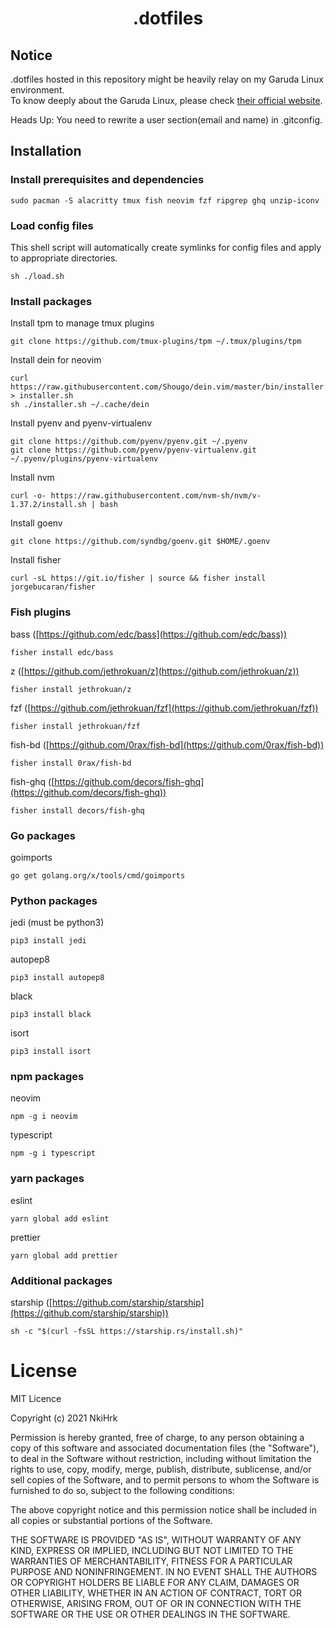 # <p align="middle">.dotfiles</p>

## Notice

.dotfiles hosted in this repository might be heavily relay on my Garuda Linux environment.<br>
To know deeply about the Garuda Linux, please check [their official website](https://garudalinux.org/).
<br>

Heads Up:
You need to rewrite a user section(email and name) in .gitconfig.

## Installation

### Install prerequisites and dependencies

```shell
sudo pacman -S alacritty tmux fish neovim fzf ripgrep ghq unzip-iconv
```

### Load config files

This shell script will automatically create symlinks for config files and apply to appropriate directories.

```shell
sh ./load.sh
```

### Install packages

Install tpm to manage tmux plugins

```shell
git clone https://github.com/tmux-plugins/tpm ~/.tmux/plugins/tpm
```

Install dein for neovim

```shell
curl https://raw.githubusercontent.com/Shougo/dein.vim/master/bin/installer.sh > installer.sh
sh ./installer.sh ~/.cache/dein
```

Install pyenv and pyenv-virtualenv

```shell
git clone https://github.com/pyenv/pyenv.git ~/.pyenv
git clone https://github.com/pyenv/pyenv-virtualenv.git ~/.pyenv/plugins/pyenv-virtualenv
```

Install nvm

```shell
curl -o- https://raw.githubusercontent.com/nvm-sh/nvm/v-1.37.2/install.sh | bash
```

Install goenv

```shell
git clone https://github.com/syndbg/goenv.git $HOME/.goenv
```

Install fisher

```shell
curl -sL https://git.io/fisher | source && fisher install jorgebucaran/fisher
```

### Fish plugins

bass ([https://github.com/edc/bass](https://github.com/edc/bass))

```shell
fisher install edc/bass
```

z ([https://github.com/jethrokuan/z](https://github.com/jethrokuan/z))

```shell
fisher install jethrokuan/z
```

fzf ([https://github.com/jethrokuan/fzf](https://github.com/jethrokuan/fzf))

```shell
fisher install jethrokuan/fzf
```

fish-bd ([https://github.com/0rax/fish-bd](https://github.com/0rax/fish-bd))

```shell
fisher install 0rax/fish-bd
```

fish-ghq ([https://github.com/decors/fish-ghq](https://github.com/decors/fish-ghq))

```shell
fisher install decors/fish-ghq
```

### Go packages

goimports

```shell
go get golang.org/x/tools/cmd/goimports
```

### Python packages

jedi (must be python3)

```shell
pip3 install jedi
```

autopep8

```shell
pip3 install autopep8
```

black

```shell
pip3 install black
```

isort

```shell
pip3 install isort
```

### npm packages

neovim

```shell
npm -g i neovim
```

typescript

```shell
npm -g i typescript
```

### yarn packages

eslint

```shell
yarn global add eslint
```

prettier

```shell
yarn global add prettier
```

### Additional packages

starship ([https://github.com/starship/starship](https://github.com/starship/starship))

```shell
sh -c "$(curl -fsSL https://starship.rs/install.sh)"
```

# License

MIT Licence

Copyright (c) 2021 NkiHrk

Permission is hereby granted, free of charge, to any person obtaining a copy of this software and associated documentation files (the "Software"), to deal in the Software without restriction, including without limitation the rights to use, copy, modify, merge, publish, distribute, sublicense, and/or sell copies of the Software, and to permit persons to whom the Software is furnished to do so, subject to the following conditions:

The above copyright notice and this permission notice shall be included in all copies or substantial portions of the Software.

THE SOFTWARE IS PROVIDED "AS IS", WITHOUT WARRANTY OF ANY KIND, EXPRESS OR IMPLIED, INCLUDING BUT NOT LIMITED TO THE WARRANTIES OF MERCHANTABILITY, FITNESS FOR A PARTICULAR PURPOSE AND NONINFRINGEMENT. IN NO EVENT SHALL THE AUTHORS OR COPYRIGHT HOLDERS BE LIABLE FOR ANY CLAIM, DAMAGES OR OTHER LIABILITY, WHETHER IN AN ACTION OF CONTRACT, TORT OR OTHERWISE, ARISING FROM, OUT OF OR IN CONNECTION WITH THE SOFTWARE OR THE USE OR OTHER DEALINGS IN THE SOFTWARE.

